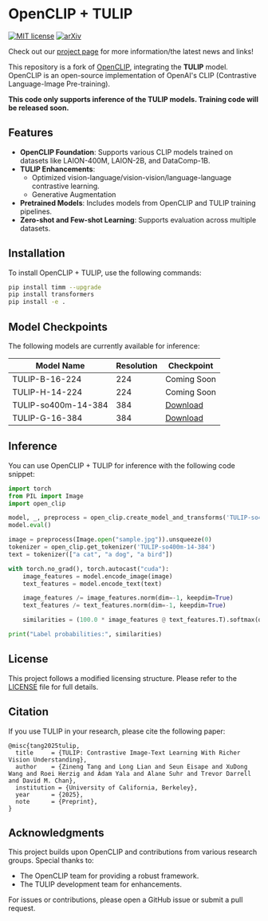 # OpenCLIP + TULIP

[![MIT license](https://img.shields.io/badge/License-MIT-blue.svg)](https://lbesson.mit-license.org/)  [![arXiv](https://img.shields.io/badge/arXiv-2311.16090-red)](https://arxiv.org/abs/2312.08366)

Check out our [project page](https://tulip-berkeley.github.io) for more information/the latest news and links!

This repository is a fork of [OpenCLIP](https://github.com/mlfoundations/open_clip), integrating the **TULIP** model. OpenCLIP is an open-source implementation of OpenAI's CLIP (Contrastive Language-Image Pre-training).

**This code only supports inference of the TULIP models. Training code will be released soon.**

## Features

- **OpenCLIP Foundation**: Supports various CLIP models trained on datasets like LAION-400M, LAION-2B, and DataComp-1B.
- **TULIP Enhancements**:
  - Optimized vision-language/vision-vision/language-language contrastive learning.
  - Generative Augmentation
- **Pretrained Models**: Includes models from OpenCLIP and TULIP training pipelines.
- **Zero-shot and Few-shot Learning**: Supports evaluation across multiple datasets.

## Installation

To install OpenCLIP + TULIP, use the following commands:

```sh
pip install timm --upgrade
pip install transformers
pip install -e .
```

## Model Checkpoints

The following models are currently available for inference:

Model Name | Resolution | Checkpoint
--- | --- | ---
TULIP-B-16-224 | 224 | Coming Soon
TULIP-H-14-224 | 224 | Coming Soon
TULIP-so400m-14-384 | 384 | [Download](https://s3.us-west-1.wasabisys.com/tulip/tulip-so400m-14-384.ckpt)
TULIP-G-16-384 | 384 | [Download](https://s3.us-west-1.wasabisys.com/tulip/tulip-G-16-384.ckpt)

## Inference

You can use OpenCLIP + TULIP for inference with the following code snippet:

```python
import torch
from PIL import Image
import open_clip

model, _, preprocess = open_clip.create_model_and_transforms('TULIP-so400m-14-384', pretrained='<path to model checkpoint>')
model.eval()

image = preprocess(Image.open("sample.jpg")).unsqueeze(0)
tokenizer = open_clip.get_tokenizer('TULIP-so400m-14-384')
text = tokenizer(["a cat", "a dog", "a bird"])

with torch.no_grad(), torch.autocast("cuda"):
    image_features = model.encode_image(image)
    text_features = model.encode_text(text)

    image_features /= image_features.norm(dim=-1, keepdim=True)
    text_features /= text_features.norm(dim=-1, keepdim=True)

    similarities = (100.0 * image_features @ text_features.T).softmax(dim=-1)

print("Label probabilities:", similarities)
```

## License

This project follows a modified licensing structure. Please refer to the [LICENSE](LICENSE) file for full details.

## Citation

If you use TULIP in your research, please cite the following paper:

```
@misc{tang2025tulip,
  title     = {TULIP: Contrastive Image-Text Learning With Richer Vision Understanding},
  author    = {Zineng Tang and Long Lian and Seun Eisape and XuDong Wang and Roei Herzig and Adam Yala and Alane Suhr and Trevor Darrell and David M. Chan},
  institution = {University of California, Berkeley},
  year      = {2025},
  note      = {Preprint},
}
```

## Acknowledgments

This project builds upon OpenCLIP and contributions from various research groups. Special thanks to:
- The OpenCLIP team for providing a robust framework.
- The TULIP development team for enhancements.

For issues or contributions, please open a GitHub issue or submit a pull request.
